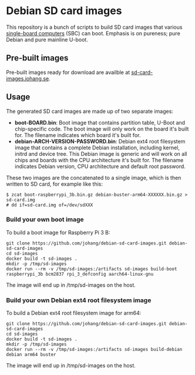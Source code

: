 # Debian SD card images

This repository is a bunch of scripts to build SD card images that various [single-board computers](https://en.wikipedia.org/wiki/Single-board_computer) (SBC) can boot. Emphasis is on pureness; pure Debian and pure mainline U-boot.

## Pre-built images

Pre-built images ready for download are availble at [sd-card-images.johang.se](https://sd-card-images.johang.se).

## Usage

The generated SD card images are made up of two separate images:

* **boot-BOARD.bin**: Boot image that contains partition table, U-Boot and chip-specific code. The boot image will only work on the board it's built for. The filename indicates which board it's built for.
* **debian-ARCH-VERSION-PASSWORD.bin**: Debian ext4 root filesystem image that contains a complete Debian installation, including kernel, initrd and device tree. This Debian image is generic and will work on all chips and boards with the CPU architecture it's built for. The filename indicates Debian version, CPU architecture and default root password.

These two images are the concatenated to a single image, which is then written to SD card, for example like this:

    $ zcat boot-raspberrypi_3b.bin.gz debian-buster-arm64-XXXXXX.bin.gz > sd-card.img
    # dd if=sd-card.img of=/dev/sdXXX

### Build your own boot image

To build a boot image for Raspberry Pi 3 B:

    git clone https://github.com/johang/debian-sd-card-images.git debian-sd-card-images
    cd sd-images
    docker build -t sd-images .
    mkdir -p /tmp/sd-images
    docker run --rm -v /tmp/sd-images:/artifacts sd-images build-boot raspberrypi_3b bcm2837 rpi_3_defconfig aarch64-linux-gnu

The image will end up in /tmp/sd-images on the host.

### Build your own Debian ext4 root filesystem image

To build a Debian ext4 root filesystem image for arm64:

    git clone https://github.com/johang/debian-sd-card-images.git debian-sd-card-images
    cd sd-images
    docker build -t sd-images .
    mkdir -p /tmp/sd-images
    docker run --rm -v /tmp/sd-images:/artifacts sd-images build-debian debian arm64 buster

The image will end up in /tmp/sd-images on the host.

